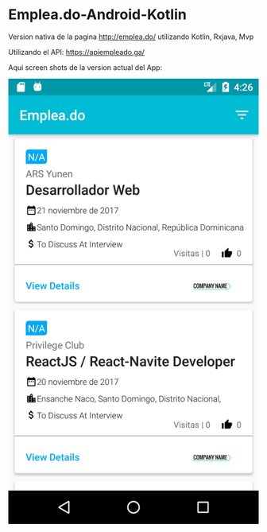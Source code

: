 # Emplea.do-Android-Kotlin

Version nativa de la pagina http://emplea.do/ utilizando Kotlin, Rxjava, Mvp

Utilizando el API: https://apiempleado.ga/

Aqui screen shots de la version actual del App:

![Alt text](/screenshots/Home%20Screen.png?raw=true "Optional Title")
